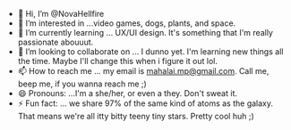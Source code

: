 - 👋 Hi, I’m @NovaHellfire
- 👀 I’m interested in ...video games, dogs, plants, and space. 
- 🌱 I’m currently learning ... UX/UI design. It's something that I'm really passionate abouuut. 
- 💞️ I’m looking to collaborate on ... I dunno yet. I'm learning new things all the time. Maybe I'll change this when i figure it out lol.
- 📫 How to reach me ... my email is mahalai.mp@gmail.com. Call me, beep me, if you wanna reach me ;)
- 😄 Pronouns: ...I'm a she/her, or even a they. Don't sweat it. 
- ⚡ Fun fact: ... we share 97% of the same kind of atoms as the galaxy. That means we're all itty bitty teeny tiny stars. Pretty cool huh ;)

<!---
NovaHellfire/NovaHellfire is a ✨ special ✨ repository because its `README.md` (this file) appears on your GitHub profile.
You can click the Preview link to take a look at your changes.
--->
